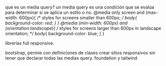 que es un media query?
un media query es una condición que se evalúa para determinar si se aplica un estilo o no.
@media only screen and (max-width: 600px){
	/* styles for screens smaller than 600px; */
	body{
		background-color: red;
	}
}
@media (min-width: 600px) and (orientation:landscape){
	/* styles for screens larger than 600px in landscape orientation; */
	body{
		background-color: blue;
	}
}

librerías full responsive.

bootstrap, permie con definiciones de clases crear sitios responsivos sin tener que declarar todas las medias query.
foundation y tailwind